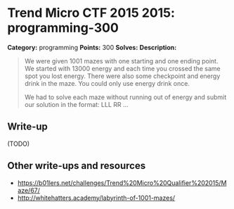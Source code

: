 # Trend Micro CTF 2015 2015: programming-300

**Category:** programming
**Points:** 300
**Solves:**
**Description:**

> We were given 1001 mazes with one starting and one ending point. We started with 13000 energy and each time you crossed the same spot you lost energy. There were also some checkpoint and energy drink in the maze. You could only use energy drink once.
> 
> We had to solve each maze without running out of energy and submit our solution in the format: LLL RR ...
>
>


## Write-up

(TODO)

## Other write-ups and resources

* <https://b01lers.net/challenges/Trend%20Micro%20Qualifier%202015/Maze/67/>
* <http://whitehatters.academy/labyrinth-of-1001-mazes/>
